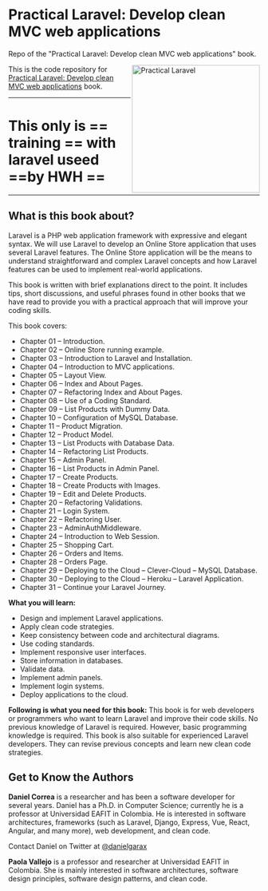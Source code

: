 # Practical Laravel: Develop clean MVC web applications
Repo of the "Practical Laravel: Develop clean MVC web applications" book.

<a href="https://www.amazon.com/dp/B09SFC79Q1/"><img src="https://m.media-amazon.com/images/I/41ZngZbsD1L.jpg" alt="Practical Laravel" height="256px" align="right"></a>

This is the code repository for [Practical Laravel: Develop clean MVC web applications](https://www.amazon.com/dp/B09SFC79Q1/) book.

---

# This only is == training == with laravel useed ==by HWH ==

---

## What is this book about?
Laravel is a PHP web application framework with expressive and elegant syntax. We will use Laravel to develop an Online Store application that uses several Laravel features. The Online Store application will be the means to understand straightforward and complex Laravel concepts and how Laravel features can be used to implement real-world applications.

This book is written with brief explanations direct to the point. It includes tips, short discussions, and useful phrases found in other books that we have read to provide you with a practical approach that will improve your coding skills.

This book covers: 
* Chapter 01 – Introduction.
* Chapter 02 – Online Store running example.
* Chapter 03 – Introduction to Laravel and Installation.
* Chapter 04 – Introduction to MVC applications.
* Chapter 05 – Layout View.
* Chapter 06 – Index and About Pages.
* Chapter 07 – Refactoring Index and About Pages.
* Chapter 08 – Use of a Coding Standard.
* Chapter 09 – List Products with Dummy Data.
* Chapter 10 – Configuration of MySQL Database.
* Chapter 11 – Product Migration.
* Chapter 12 – Product Model.
* Chapter 13 – List Products with Database Data.
* Chapter 14 – Refactoring List Products.
* Chapter 15 – Admin Panel.
* Chapter 16 – List Products in Admin Panel.
* Chapter 17 – Create Products.
* Chapter 18 – Create Products with Images.
* Chapter 19 – Edit and Delete Products.
* Chapter 20 – Refactoring Validations.
* Chapter 21 – Login System.
* Chapter 22 – Refactoring User.
* Chapter 23 – AdminAuthMiddleware.
* Chapter 24 – Introduction to Web Session.
* Chapter 25 – Shopping Cart.
* Chapter 26 – Orders and Items.
* Chapter 28 – Orders Page.
* Chapter 29 – Deploying to the Cloud – Clever-Cloud – MySQL Database.
* Chapter 30 – Deploying to the Cloud – Heroku – Laravel Application.
* Chapter 31 – Continue your Laravel Journey.

**What you will learn:**
* Design and implement Laravel applications.
* Apply clean code strategies.
* Keep consistency between code and architectural diagrams.
* Use coding standards.
* Implement responsive user interfaces.
* Store information in databases.
* Validate data.
* Implement admin panels.
* Implement login systems.
* Deploy applications to the cloud.

**Following is what you need for this book:**
This book is for web developers or programmers who want to learn Laravel and improve their code skills. No previous knowledge of Laravel is required. However, basic programming knowledge is required. This book is also suitable for experienced Laravel developers. They can revise previous concepts and learn new clean code strategies.

## Get to Know the Authors

**Daniel Correa**
is a researcher and has been a software developer for several years. Daniel has a Ph.D. in Computer Science; currently he is a professor at Universidad EAFIT in Colombia. He is interested in software architectures, frameworks (such as Laravel, Django, Express, Vue, React, Angular, and many more), web development, and clean code.

Contact Daniel on Twitter at [@danielgarax](https://twitter.com/danielgarax)

**Paola Vallejo**
is a professor and researcher at Universidad EAFIT in Colombia. She is mainly interested in software architectures, software design principles, software design patterns, and clean code. 
